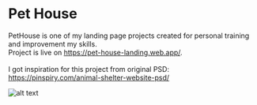 # Pet House

PetHouse is one of my landing page projects created for personal training and improvement my skills. <br />
Project is live on https://pet-house-landing.web.app/. <br /> <br />
I got inspiration for this project from original PSD: https://pinspiry.com/animal-shelter-website-psd/ <br /> 

![alt text](https://res.cloudinary.com/dvpigocv1/image/upload/v1572315681/GitHub/Screenshot_2019-10-29_Pets.jpg)
